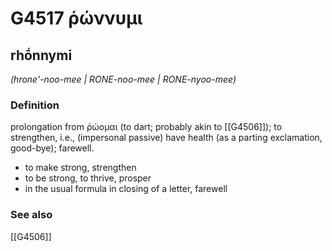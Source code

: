 # G4517 ῥώννυμι

## rhṓnnymi

_(hrone'-noo-mee | RONE-noo-mee | RONE-nyoo-mee)_

### Definition

prolongation from ῥώομαι (to dart; probably akin to [[G4506]]); to strengthen, i.e., (impersonal passive) have health (as a parting exclamation, good-bye); farewell.

- to make strong, strengthen
- to be strong, to thrive, prosper
- in the usual formula in closing of a letter, farewell

### See also

[[G4506]]

